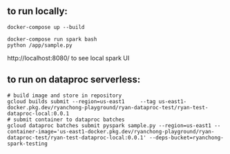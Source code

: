 ## to run locally:
`docker-compose up --build`
```
docker-compose run spark bash
python /app/sample.py
```
http://localhost:8080/ to see local spark UI


## to run on dataproc serverless:
```
# build image and store in repository
gcloud builds submit --region=us-east1     --tag us-east1-docker.pkg.dev/ryanchong-playground/ryan-dataproc-test/ryan-test-dataproc-local:0.0.1
# submit container to dataproc batches
gcloud dataproc batches submit pyspark sample.py --region=us-east1 --container-image='us-east1-docker.pkg.dev/ryanchong-playground/ryan-dataproc-test/ryan-test-dataproc-local:0.0.1' --deps-bucket=ryanchong-spark-testing
```
